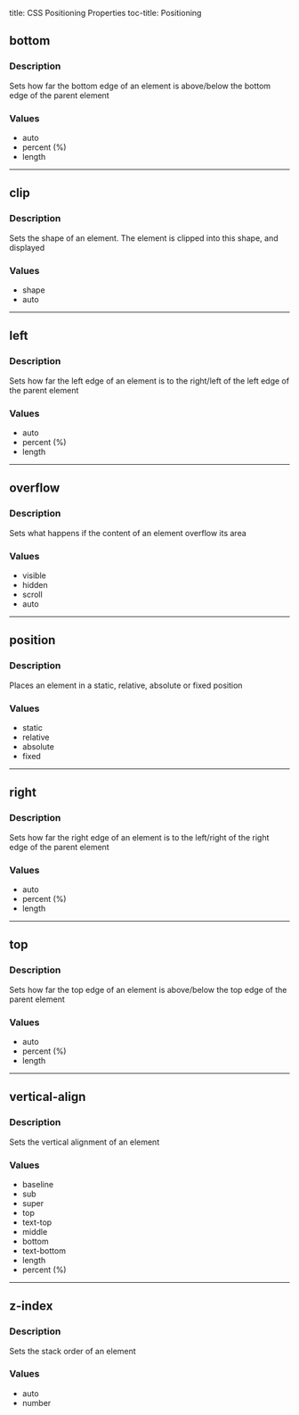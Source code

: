 title: CSS Positioning Properties
toc-title: Positioning

## bottom

### Description
Sets how far the bottom edge of an element is above/below the bottom edge of the parent element

### Values
* auto
* percent (%)
* length

***

## clip

### Description
Sets the shape of an element. The element is clipped into this shape, and displayed

### Values
* shape
* auto

***

## left

### Description
Sets how far the left edge of an element is to the right/left of the left edge of the parent element

### Values
* auto
* percent (%)
* length

***

## overflow

### Description
Sets what happens if the content of an element overflow its area

### Values
* visible
* hidden
* scroll
* auto

***

## position

### Description
Places an element in a static, relative, absolute or fixed position

### Values
* static
* relative
* absolute
* fixed

***

## right

### Description
Sets how far the right edge of an element is to the left/right of the right edge of the parent 
element

### Values
* auto
* percent (%)
* length

***

## top

### Description
Sets how far the top edge of an element is above/below the top edge of the parent element

### Values
* auto
* percent (%)
* length

***

## vertical-align

### Description
Sets the vertical alignment of an element

### Values
* baseline
* sub
* super
* top
* text-top
* middle
* bottom
* text-bottom
* length
* percent (%)

***

## z-index

### Description
Sets the stack order of an element

### Values
* auto
* number
